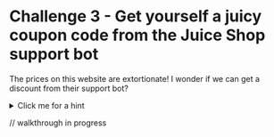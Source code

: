 # Challenge 3 - Get yourself a juicy coupon code from the Juice Shop support bot

The prices on this website are extortionate! I wonder if we can get a discount from their support bot?

<details>
  <summary>Click me for a hint</summary>
  
  ```
  Try sending lots of different words to the support bot and see what responses you get. Burp intruder can make this a lot easier!
  ```
</details>


// walkthrough in progress
